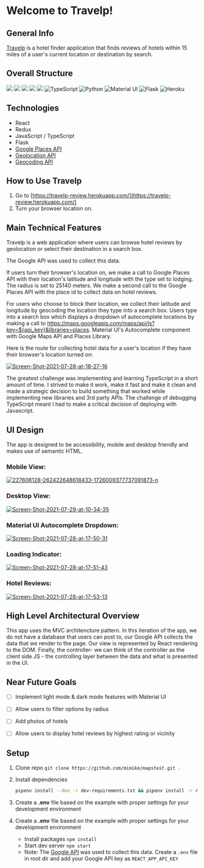 # Welcome to Travelp!

## General Info

[Travelp](https://travelp-review.herokuapp.com/) is a hotel finder application that finds reviews of hotels within 15 miles of a user's current location or destination by search.

## Overall Structure
<img src="https://img.shields.io/badge/JavaScript-F7DF1E?style=for-the-badge&logo=javascript&logoColor=black" /> <img src="https://img.shields.io/badge/React-20232A?style=for-the-badge&logo=react&logoColor=61DAFB" />
<img src="https://img.shields.io/badge/Redux-593D88?style=for-the-badge&logo=redux&logoColor=white%22%3E" /> <img src="https://img.shields.io/badge/Node.js-43853D?style=for-the-badge&logo=node.js&logoColor=white%22/%3E" />
<img src="https://img.shields.io/badge/CSS-239120?&style=for-the-badge&logo=css3&logoColor=white%22%3E" />
<img alt="TypeScript" src="https://img.shields.io/badge/typescript-%23007ACC.svg?style=for-the-badge&logo=typescript&logoColor=white"/>
<img alt="Python" src="https://img.shields.io/badge/python-%2314354C.svg?style=for-the-badge&logo=python&logoColor=white"/>
<img alt="Material UI" src="https://img.shields.io/badge/materialui-%230081CB.svg?style=for-the-badge&logo=material-ui&logoColor=white"/>
<img alt="Flask" src="https://img.shields.io/badge/flask-%23000.svg?style=for-the-badge&logo=flask&logoColor=white"/>
<img alt="Heroku" src="https://img.shields.io/badge/heroku-%23430098.svg?style=for-the-badge&logo=heroku&logoColor=white"/>

## Technologies

- React
- Redux
-  JavaScript / TypeScript
-  Flask
-  [Google Places API](https://developers.google.com/maps/documentation/places/web-service/overview?hl=en_US)
-  [Geolocation API](https://developers.google.com/maps/documentation/geolocation/overview?hl=en_US)
-  [Geocoding API](https://developers.google.com/maps/documentation/geocoding/overview?hl=en_US)

## How to Use Travelp

1.  Go to  [https://travelp-review.herokuapp.com/](https://travelp-review.herokuapp.com/)
2.  Turn your browser location on.

## Main Technical Features

Travelp is a web application where users can browse hotel reviews by geolocation or select their destination in a search box.

The Google API was used to collect this data.

If users turn their browser's location on, we make a call to Google Places API with their location's latitude and longitude with the type set to lodging. The radius is set to 25140 meters. We make a second call to the Google Places API with the place id to collect data on hotel reviews.

For users who choose to block their location, we collect their latitude and longitude by geocoding the location they type into a search box. Users type into a search box which displays a dropdown of autocomplete locations by making a call to https://maps.googleapis.com/maps/api/js?key=${api_key}&libraries=places. Material UI's Autocomplete component with Google Maps API and Places Library.

Here is the route for collecting hotel data for a user's location if they have their browser's location turned on:

<a href="https://ibb.co/f8GTL0K"><img src="https://i.ibb.co/XykGMJd/Screen-Shot-2021-07-28-at-18-27-16.png" alt="Screen-Shot-2021-07-28-at-18-27-16" border="0"></a>

The greatest challenge was implementing and learning TypeScript in a short amount of time. I strived to make it work, make it fast and make it clean and made a strategic decision to build something that worked while implementing new libraries and 3rd party APIs. The challenge of debugging TypeScript meant I had to make a critical decision of deploying with Javascript.

## UI Design

The app is designed to be accessibility, mobile and desktop friendly and makes use of semantic HTML.


### Mobile View:
<a href="https://ibb.co/NKmWKkL"><img src="https://i.ibb.co/4pY4pDj/227606128-262422648618433-1726009377737091873-n.png" alt="227606128-262422648618433-1726009377737091873-n" border="0"></a>


### Desktop View:
<a href="https://ibb.co/vmPpcF7"><img src="https://i.ibb.co/nfc9wGH/Screen-Shot-2021-07-29-at-10-34-35.png" alt="Screen-Shot-2021-07-29-at-10-34-35" border="0"></a>

### Material UI Autocomplete Dropdown:

<a href="https://imgbb.com/"><img src="https://i.ibb.co/Jpw0tWR/Screen-Shot-2021-07-28-at-17-50-31.png" alt="Screen-Shot-2021-07-28-at-17-50-31" border="0"></a>

### Loading Indicator:

<a href="https://ibb.co/vzkYQy3"><img src="https://i.ibb.co/Lp15Jjx/Screen-Shot-2021-07-28-at-17-51-43.png" alt="Screen-Shot-2021-07-28-at-17-51-43" border="0"></a>

### Hotel Reviews: 
<a href="https://ibb.co/BN87WDH"><img src="https://i.ibb.co/dgn3C9s/Screen-Shot-2021-07-28-at-17-53-13.png" alt="Screen-Shot-2021-07-28-at-17-53-13" border="0"></a>

## High Level Architectural Overview

This app uses the MVC architencture pattern. In this iteration of the app, we do not have a database that users can post to, our Google API collects the data that we render to the page.
Our view is represented by React rendering to the DOM.
Finally, the controller- we can think of the controller as the client side JS - the controlling layer between the data and what is presented in the UI.

## Near Future Goals

- [ ] Implement light mode & dark mode features with Material UI
- [ ] Allow users to filter options by radius
- [ ] Add photos of hotels
- [ ] Allow users to display hotel reviews by highest rating or vicinity


## Setup
1. Clone repo `git clone https://github.com/mimike/mapstest.git .`
2. Install dependencies

      ```bash
      pipenv install --dev -r dev-requirements.txt && pipenv install -r requirements.txt
      ```

3. Create a **.env** file based on the example with proper settings for your
   development environment

4. Create a **.env** file based on the example with proper settings for your
   development environment
    - Install packages `npm install`
    - Start dev server `npm start`
    - Note: The [Google API](https://console.cloud.google.com/apis/library?project=genuine-tuner-154003&rif_reserved) was used to collect this data. Create a `.env` file in root dir and add your Google API key as `REACT_APP_API_KEY`

